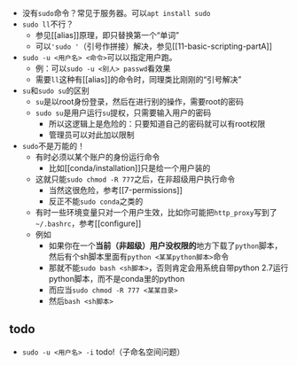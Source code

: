 - 没有`sudo`命令？常见于服务器。可以`apt install sudo`
- `sudo ll`不行？
  - 参见[[alias]]原理，即只替换第一个“单词”
  - 可以`'sudo '`（引号作拼接）解决，参见[[11-basic-scripting-partA]]
- `sudo -u <用户名> <命令>`可以以指定用户跑。
  - 例：可以`sudo -u <别人> passwd`看效果
  - 需要`ll`这种有[[alias]]的命令时，同理类比刚刚的“引号解决”
- `su`和`sudo su`的区别
  - `su`是以root身份登录，然后在进行别的操作，需要root的密码
  - `sudo su`是用户运行`su`提权，只需要输入用户的密码
    - 所以这逻辑上是危险的：只要知道自己的密码就可以有root权限
    - 管理员可以对此加以限制
- `sudo`不是万能的！
  - 有时必须以某个账户的身份运行命令
    - 比如[[conda/installation]]只是给一个用户装的
  - 这就只能`sudo chmod -R 777`之后，在非超级用户执行命令
    - 当然这很危险，参考[[7-permissions]]
    - 反正不能`sudo conda`之类的
  - 有时一些环境变量只对一个用户生效，比如你可能把`http_proxy`写到了`~/.bashrc`，参考[[configure]]
  - 例如
    - 如果你在一个**当前（非超级）用户没权限的**地方下载了`python`脚本，然后有个sh脚本里面有`python <某某python脚本>`命令
    - 那就不能`sudo bash <sh脚本>`，否则肯定会用系统自带python 2.7运行python脚本，而不是conda里的python
    - 而应当`sudo chmod -R 777 <某某目录>`
    - 然后`bash <sh脚本>`
## todo
- `sudo -u <用户名> -i` todo!（子命名空间问题）